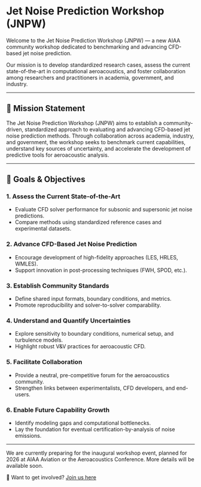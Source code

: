 # Jet Noise Prediction Workshop (JNPW)

Welcome to the Jet Noise Prediction Workshop (JNPW) — a new AIAA community workshop dedicated to benchmarking and advancing CFD-based jet noise prediction.

Our mission is to develop standardized research cases, assess the current state-of-the-art in computational aeroacoustics, and foster collaboration among researchers and practitioners in academia, government, and industry.

---

## 🎯 Mission Statement

The Jet Noise Prediction Workshop (JNPW) aims to establish a community-driven, standardized approach to evaluating and advancing CFD-based jet noise prediction methods. Through collaboration across academia, industry, and government, the workshop seeks to benchmark current capabilities, understand key sources of uncertainty, and accelerate the development of predictive tools for aeroacoustic analysis.

---

## 📌 Goals & Objectives

### 1. Assess the Current State-of-the-Art
- Evaluate CFD solver performance for subsonic and supersonic jet noise predictions.
- Compare methods using standardized reference cases and experimental datasets.

### 2. Advance CFD-Based Jet Noise Prediction
- Encourage development of high-fidelity approaches (LES, HRLES, WMLES).
- Support innovation in post-processing techniques (FWH, SPOD, etc.).

### 3. Establish Community Standards
- Define shared input formats, boundary conditions, and metrics.
- Promote reproducibility and solver-to-solver comparability.

### 4. Understand and Quantify Uncertainties
- Explore sensitivity to boundary conditions, numerical setup, and turbulence models.
- Highlight robust V&V practices for aeroacoustic CFD.

### 5. Facilitate Collaboration
- Provide a neutral, pre-competitive forum for the aeroacoustics community.
- Strengthen links between experimentalists, CFD developers, and end-users.

### 6. Enable Future Capability Growth
- Identify modeling gaps and computational bottlenecks.
- Lay the foundation for eventual certification-by-analysis of noise emissions.

---

We are currently preparing for the inaugural workshop event, planned for 2026 at AIAA Aviation or the Aeroacoustics Conference. More details will be available soon.

🚀 Want to get involved? [Join us here](participate/how_to_join.md)

